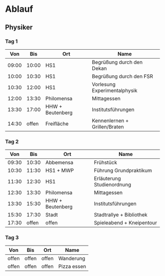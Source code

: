 Ablauf
======

Physiker
--------

### Tag 1

| Von	| Bis	| Ort			| Name				|
|-------|-------|-----------------------|-------------------------------|
| 09:00	| 10:00 | HS1			| Begrüßung durch den Dekan	|
| 10:00	| 10:30	| HS1			| Begrüßung durch den FSR	|
| 10:30	| 12:00 | HS1			| Vorlesung Experimentalphysik	|
| 12:00	| 13:30 | Philomensa		| Mittagessen			|
| 13:30	| 17:00 | HHW + Beutenberg	| Institutsführungen		|
| 14:30 | offen	| Freifläche		| Kennenlernen + Grillen/Braten	|

### Tag 2

| Von 	| Bis 	| Ort			| Name				|
|-------|-------|-----------------------|-------------------------------|
| 09:30 | 10:30 | Abbemensa		| Frühstück			|
| 10:30 | 11:30 | HS1 + MWP		| Führung Grundpraktikum	|
| 11:30 | 12:30 | HS1			| Erläuterung Studienordnung	|
| 12:30 | 13:30 | Philomensa		| Mittagessen			|
| 13:30 | 15:30 | HHW + Beutenberg	| Institutsführungen		|
| 15:30	| 17:30 | Stadt			| Stadtrallye + Bibliothek	|
| 17:30 | offen | offen			| Spieleabend + Kneipentour	|

### Tag 3

| Von 	| Bis 	| Ort			| Name				|
|-------|-------|-----------------------|-------------------------------|
| offen | offen | offen			| Wanderung			|
| offen | offen | offen			| Pizza essen			|
